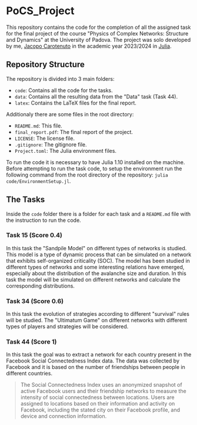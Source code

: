 # PoCS_Project
This repository contains the code for the completion of all the assigned task for the final project of the course "Physics of Complex Networks: Structure and Dynamics" at the University of Padova. The project was solo developed by me, [Jacopo Carotenuto](https://github.com/jacopocarotenuto) in the academic year 2023/2024 in [Julia](https://julialang.org/).

## Repository Structure
The repository is divided into 3 main folders:
- `code`: Contains all the code for the tasks.
- `data`: Contains all the resulting data from the "Data" task (Task 44).
- `latex`: Contains the LaTeX files for the final report.

Additionaly there are some files in the root directory:
- `README.md`: This file.
- `final_report.pdf`: The final report of the project.
- `LICENSE`: The license file.
- `.gitignore`: The gitignore file.
- `Project.toml`: The Julia environment files.

To run the code it is necessary to have Julia 1.10 installed on the machine. Before attempting to run the task code, to setup the environment run the following command from the root directory of the repository: `julia code/EnvironmentSetup.jl`.

## The Tasks
Inside the `code` folder there is a folder for each task and a `README.md` file with the instruction to run the code.

### Task 15 (Score 0.4)
In this task the "Sandpile Model" on different types of networks is studied. This model is a type of dynamic process that can be simulated on a network that exhibits self-organized criticality (SOC). The model has been studied in different types of networks and some interesting relations have emerged, especially about the distribution of the avalanche size and duration. In this task the model will be simulated on different networks and calculate the corresponding distributions.

### Task 34 (Score 0.6)

In this task the evolution of strategies according to different "survival" rules will be studied. The "Ultimatum Game" on different networks with different types of players and strategies will be considered.

### Task 44 (Score 1)

In this task the goal was to extract a network for each country present in the Facebook Social Connectedness Index data. The data was collected by Facebook and it is based on the number of friendships between people in different countries.
> The Social Connectedness Index uses an anonymized snapshot of active Facebook users and their friendship networks to measure the intensity of social connectedness between locations. Users are assigned to locations based on their information and activity on Facebook, including the stated city on their Facebook profile, and device and connection information.


